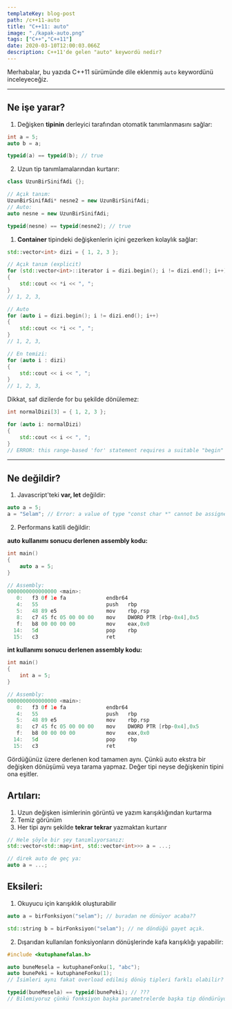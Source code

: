```yaml
---
templateKey: blog-post
path: /c++11-auto
title: "C++11: auto"
image: "./kapak-auto.png"
tags: ["C++","C++11"]
date: 2020-03-10T12:00:03.066Z
description: C++11'de gelen "auto" keywordü nedir?
---
```

Merhabalar, bu yazıda C++11 sürümünde dile eklenmiş `auto` keywordünü inceleyeceğiz.

---
## Ne işe yarar?
1. Değişken **tipinin** derleyici tarafından otomatik tanımlanmasını sağlar:

```cpp
int a = 5;
auto b = a;

typeid(a) == typeid(b); // true

```

2. Uzun tip tanımlamalarından kurtarır:

```cpp
class UzunBirSinifAdi {};

// Açık tanım:
UzunBirSinifAdi* nesne2 = new UzunBirSinifAdi;
// Auto:
auto nesne = new UzunBirSinifAdi;

typeid(nesne) == typeid(nesne2); // true
```
1. **Container** tipindeki değişkenlerin içini gezerken kolaylık sağlar:

```cpp
std::vector<int> dizi = { 1, 2, 3 };

// Açık tanım (explicit)
for (std::vector<int>::iterator i = dizi.begin(); i != dizi.end(); i++)
{
    std::cout << *i << ", ";
}
// 1, 2, 3,

// Auto
for (auto i = dizi.begin(); i != dizi.end(); i++)
{
    std::cout << *i << ", ";
}
// 1, 2, 3,

// En temizi:
for (auto i : dizi)
{
    std::cout << i << ", ";
}
// 1, 2, 3,
```

Dikkat, saf dizilerde for bu şekilde dönülemez:
```cpp
int normalDizi[3] = { 1, 2, 3 };

for (auto i: normalDizi)
{
    std::cout << i << ", ";
}
// ERROR: this range-based 'for' statement requires a suitable "begin" function and none was found
```

---

## Ne değildir?
1. Javascript'teki **var, let** değildir:

```cpp
auto a = 5;
a = "Selam"; // Error: a value of type "const char *" cannot be assigned to an entity of type "int"
```
2. Performans katili değildir:

**auto kullanımı sonucu derlenen assembly kodu:**
```cpp
int main()
{
    auto a = 5;
}

// Assembly:
0000000000000000 <main>:
   0:	f3 0f 1e fa          	endbr64 
   4:	55                   	push   rbp
   5:	48 89 e5             	mov    rbp,rsp
   8:	c7 45 fc 05 00 00 00 	mov    DWORD PTR [rbp-0x4],0x5
   f:	b8 00 00 00 00       	mov    eax,0x0
  14:	5d                   	pop    rbp
  15:	c3                   	ret    
```
**int kullanımı sonucu derlenen assembly kodu:**
```cpp
int main()
{
    int a = 5;
}

// Assembly:
0000000000000000 <main>:
   0:	f3 0f 1e fa          	endbr64 
   4:	55                   	push   rbp
   5:	48 89 e5             	mov    rbp,rsp
   8:	c7 45 fc 05 00 00 00 	mov    DWORD PTR [rbp-0x4],0x5
   f:	b8 00 00 00 00       	mov    eax,0x0
  14:	5d                   	pop    rbp
  15:	c3                   	ret
```
Gördüğünüz üzere derlenen kod tamamen aynı. Çünkü auto ekstra bir değişken dönüşümü veya tarama yapmaz. Değer tipi neyse değişkenin tipini ona eşitler.
## Artıları:
1. Uzun değişken isimlerinin görüntü ve yazım karışıklığından kurtarma
2. Temiz görünüm
3. Her tipi aynı şekilde **tekrar tekrar** yazmaktan kurtarır

```cpp
// Hele şöyle bir şey tanımlıyorsanız:
std::vector<std::map<int, std::vector<int>>> a = ...;

// direk auto de geç ya:
auto a = ...;
```

## Eksileri:
1. Okuyucu için karışıklık oluşturabilir

```cpp
auto a = birFonksiyon("selam"); // buradan ne dönüyor acaba??

std::string b = birFonksiyon("selam"); // ne döndüğü gayet açık.
```
2. Dışarıdan kullanılan fonksiyonların dönüşlerinde kafa karışıklığı yapabilir:

```cpp
#include <kutuphanefalan.h>

auto buneMesela = kutuphaneFonku(1, "abc");
auto bunePeki = kutuphaneFonku(1);
// İsimleri aynı fakat overload edilmiş dönüş tipleri farklı olabilir?

typeid(buneMesela) == typeid(bunePeki); // ???
// Bilemiyoruz çünkü fonksiyon başka parametrelerde başka tip döndürüyor olabilir?
```